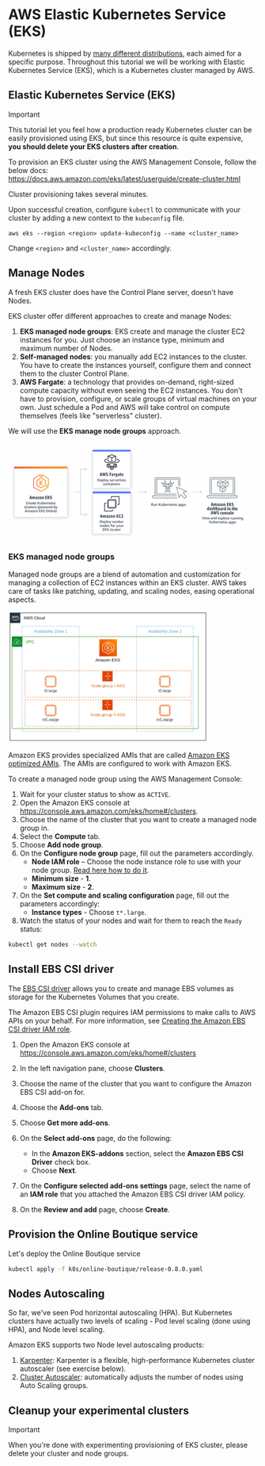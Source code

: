 # AWS Elastic Kubernetes Service (EKS) 

Kubernetes is shipped by [many different distributions](https://nubenetes.com/matrix-table/#), each aimed for a specific purpose.
Throughout this tutorial we will be working with Elastic Kubernetes Service (EKS), which is a Kubernetes cluster managed by AWS.  

## Elastic Kubernetes Service (EKS)

> [!IMPORTANT]
> This tutorial let you feel how a production ready Kubernetes cluster can be easily provisioned using EKS, but since this resource is quite expensive, **you should delete your EKS clusters after creation**. 
> 

To provision an EKS cluster using the AWS Management Console, follow the below docs:   
https://docs.aws.amazon.com/eks/latest/userguide/create-cluster.html

Cluster provisioning takes several minutes.

Upon successful creation, configure `kubectl` to communicate with your cluster by adding a new context to the `kubeconfig` file.

```shell
aws eks --region <region> update-kubeconfig --name <cluster_name>
```

Change `<region>` and `<cluster_name>` accordingly.

## Manage Nodes

A fresh EKS cluster does have the Control Plane server, doesn't have Nodes.

EKS cluster offer different approaches to create and manage Nodes:

1. **EKS managed node groups**: EKS create and manage the cluster EC2 instances for you. Just choose an instance type, minimum and maximum number of Nodes. 
2. **Self-managed nodes**: you manually add EC2 instances to the cluster. You have to create the instances yourself, configure them and connect them to the cluster Control Plane.  
3. **AWS Fargate**: a technology that provides on-demand, right-sized compute capacity without even seeing the EC2 instances. You don't have to provision, configure, or scale groups of virtual machines on your own. Just schedule a Pod and AWS will take control on compute themselves (feels like "serverless" cluster). 

We will use the **EKS manage node groups** approach. 

![](../.img/k8s_eks_nodes.png)

### EKS managed node groups

Managed node groups are a blend of automation and customization for managing a collection of EC2 instances within an EKS cluster.
AWS takes care of tasks like patching, updating, and scaling nodes, easing operational aspects.


<img src="../.img/eks_ng.png" width="80%" />

Amazon EKS provides specialized AMIs that are called [Amazon EKS optimized AMIs](https://docs.aws.amazon.com/eks/latest/userguide/eks-optimized-ami.html).
The AMIs are configured to work with Amazon EKS.


To create a managed node group using the AWS Management Console:

1. Wait for your cluster status to show as `ACTIVE`.
2. Open the Amazon EKS console at https://console.aws.amazon.com/eks/home#/clusters.
3. Choose the name of the cluster that you want to create a managed node group in.
4. Select the **Compute** tab.
5. Choose **Add node group**.
6. On the **Configure node group** page, fill out the parameters accordingly. 
   - **Node IAM role** – Choose the node instance role to use with your node group. [Read here how to do it](https://docs.aws.amazon.com/eks/latest/userguide/create-node-role.html#create-worker-node-role).
   - **Minimum size** - **1**.
   - **Maximum size** - **2**.
7. On the **Set compute and scaling configuration** page, fill out the parameters accordingly:
   - **Instance types** - Choose `t*.large`.
8. Watch the status of your nodes and wait for them to reach the `Ready` status:
  ```bash
  kubectl get nodes --watch
  ```

## Install EBS CSI driver

The [EBS CSI driver](https://github.com/kubernetes-sigs/aws-ebs-csi-driver) allows you to create and manage EBS volumes as storage for the Kubernetes Volumes that you create. 

The Amazon EBS CSI plugin requires IAM permissions to make calls to AWS APIs on your behalf. For more information, see [Creating the Amazon EBS CSI driver IAM role](https://docs.aws.amazon.com/eks/latest/userguide/csi-iam-role.html).

1. Open the Amazon EKS console at https://console.aws.amazon.com/eks/home#/clusters
2. In the left navigation pane, choose **Clusters**.
3. Choose the name of the cluster that you want to configure the Amazon EBS CSI add-on for.
4. Choose the **Add-ons** tab.
5. Choose **Get more add-ons**.
6. On the **Select add-ons** page, do the following:

    - In the **Amazon EKS-addons** section, select the **Amazon EBS CSI Driver** check box.
    - Choose **Next**.
7. On the **Configure selected add-ons settings** page, select the name of an **IAM role** that you attached the Amazon EBS CSI driver IAM policy.
8. On the **Review and add** page, choose **Create**. 

## Provision the Online Boutique service

Let's deploy the Online Boutique service

```bash 
kubectl apply -f k8s/online-boutique/release-0.8.0.yaml
```

## Nodes Autoscaling 

So far, we've seen Pod horizontal autoscaling (HPA). 
But Kubernetes clusters have actually two levels of scaling - Pod level scaling (done using HPA), and Node level scaling. 

Amazon EKS supports two Node level autoscaling products:

1. [Karpenter](https://karpenter.sh/): Karpenter is a flexible, high-performance Kubernetes cluster autoscaler (see exercise below).
2. [Cluster Autoscaler](https://github.com/kubernetes/autoscaler/blob/master/cluster-autoscaler/cloudprovider/aws/README.md):  automatically adjusts the number of nodes using Auto Scaling groups.

## Cleanup your experimental clusters

> [!IMPORTANT]
> When you're done with experimenting provisioning of EKS cluster, please delete your cluster and node groups. 

